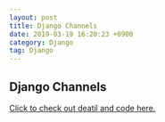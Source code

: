 ```yaml
---
layout: post
title: Django Channels
date: 2019-03-19 16:20:23 +0900
category: Django
tag: Django
---
```



<h2 id="what-is-django-channels">Django Channels</h2>
<p><a href="https://github.com/ShihabYasin/simple-django-channels">Click to check out deatil and code  here.</a> </p>